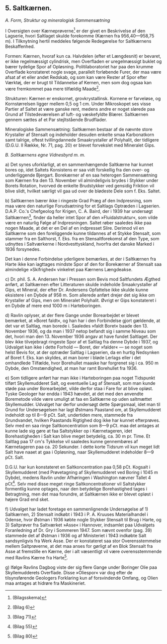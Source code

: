 ## 5. Saltkærnen.

*A. Form, Struktur og mineralogisk Sammensætning*

I Oversigten over Kærneprøverne[^1] er der givet en Beskrivelse af den Lagserie, hvori Saltlaget skulde forekomme (Kærnen fra 956,40—958,75 m). I Tilknytning hertil meddeles følgende Redegørelse for Saltkærnens Beskaffenhed.

Formen: Kærnen, hvoraf kun ca. Halvdelen (efter et Længdesnit) er bevaret, er ikke regelmæssigt cylindrisk, men Overfladen er uregelmæssigt buklet og bærer tydelige Spor af Opløsning. Politilaboratoriet har paa den krumme Overflade konstateret nogle svage, parallelt forløbende Furer, der maa være afsat af et eller andet Redskab, og som kan være Rester af Spor efter Værktøj, der er brugt til Tildannelse af Kernen, men som dog ogsaa kan være fremkommet paa mere tilfældig Maade[^2].

Strukturen: Kærnen er enskornet, grovkrystallinsk. Kornene er farveløse, og Kornstørrelsen ligger mellem 0,5 og 1 cm. Under Mikroskopet ses visse Partier af Saltet at være ganske rent, medens andre er noget slørede paa Grund af Tilstedeværelsen af luft- og væskefyldte Blærer. Saltkærnen gennem sættes af et Par stejltstående Brudflader.

Mineralogiske Sammensætning: Saltkærnen bestaar af de nævnte store Krystaller af Stensalt og indeholder desuden enkelte smaa Karbonatkorn samt talrige, oftest tvillingdannede Smaakrystaller af Polyhalit, der tidligere (D.G.U. II Række, Nr. 71, pag. 20) er blevet forvekslet med Mineralet Gips.

*B. Saltkærnens egne Vidnesbyrd m. m.*

a) Det synes uforklarligt, at en sammenhængende Saltkærne har kunnet bores op, idet Saltets Konsistens er saa vidt forskellig fra den over- og underliggende Bjergart. Borekærner af en saa heterogen Sammensætning som Kærnen fra den 13. November vil almindeligvis brydes i Stykker under Borets Rotation, hvorved de enkelte Brudstykker ved gensidig Friktion vil blive slidt, hvilket særligt vil gaa ud over de blødeste Dele som f. Eks. Saltet.

b) Saltkærnen bærer ikke i ringeste Grad Præg af den Indpresning, som maa være den naturlige Forudsætning for et Saltlags Optræden i Lagserien. D.A.P. Co.'s Chefgeolog for Krigen, C. A. Baird, der i 1939 har undersøgt Saltkærnen[^3], finder da heller intet Spor af den »Fluidalstruktur«, som vilde være en naturlig Følge af Indpresningen. Saltet røber saaledes ikke paa nogen Maade, at det er en Del af en indpresset Slire. Derimod vil en Saltkærne som den foreliggende kunne tildannes af et Stykke Stensalt, som stammer fra en Salthorst, f. Eks. fra en Stensaltforekomst af den Type, som udnyttes i Saltværkerne i Nordvesttyskland, hvorfra det danske Marked i 1936 forsynedes.

Det kan i denne Forbindelse yderligere bemærkes, at der i Saltkærnen fra Harte ikke kan iagttages mindste Spor af den for Borekærner af Stensalt saa almindelige »Skifrighed« vinkelret paa Kærnens Længdeakse.

c) Dr. phil. S. A. Andersen har i Pressen som Bevis mod Saltfundets Ægthed anført, at Saltkærnen efter Litteraturen skulde indeholde Smaakrystaller af Gips, et Mineral, der efter Dr. Andersens Opfattelse ikke skulde kunne eksistere i en Dybde af 958 m. Som allerede anført drejer det sig ikke om Krystaller af Gips, men om Mineralet Polyhalit. Øvrigt er Gips konstateret i en Dybde af mere end 1000 m i Harteboringen.

d) Ravlin oplyser, at der flere Gange under Borearbejdet er blevet bemærket, at »Boret faldt«, og han har i den Forbindelse gjort gældende, at det var et Saltlag, man borede i. Saaledes »faldt Boret« baade den 13. November 1936, og da man i 1937 netop befandt sig i samme Niveau som det, hvori man den 13. November 1936 angav at have fundet Saltlaget. Der blev ikke tilvejebragt ringeste Spor af et Saltlag fra denne Dybde i 1937, og Udvalget kan ikke i dette Forhold — Boret, der »falder« — se noget som helst Bevis for, at der optræder Saltlag i Lagserien, da en hurtig Nedsynken af Boret f. Eks. kan skyldes, at man borer i bløde Lerlags eller i det omhandlede Tilfælde, hvor Borehullet maaske har forgrenet sig i ca. 950 m Dybde, den Omstændighed, at man har ramt Borehullet fra 1936.

e) Som tidligere anført har man ikke i Harteboringen paa noget Tidspunkt tilført Skyllemudderet Salt, og eventuelle Lag af Stensalt, som man kunde støde paa under Borearbejdet, vilde derfor staa i Fare for at blive opløst. Tyske Geologer har endda i 1943 hævdet, at det med den anvendte Boremetode vilde være umuligt at faa en Saltkærne op uden saltmættet Skyllemudder. Udvalget har derfor undersøgt dette Spørgsmaal, idet man til Grund for Undersøgelsen har lagt Østmans Paastand om, at Skyllemudderet indeholdt op til 8—9 pCt. Salt, undertiden mere, stammede fra Grundvandet, hvilken Paastands Rigtighed dog ikke har kunnet efterprøves. Selv med en saa ringe Saltkoncentration som 8—9 pCt. maa det antages at kunne lade sig gøre at faa Saltstykker op i Kærnetageren, idet Borehastigheden i Salt kan blive meget betydelig, ca. 30 m pr. Time. Et Saltlag paa 17 cm's Tykkelse vil saaledes kunne gennembøres af Kærnetageren paa ca. 20 Sekunder. I dette korte Tidsrum vil kun meget lidt Salt have naaet at gaa i Opløsning, naar Skyllemudderet indeholder 8—9 pCt. Salt.

D.G.U. har kun konstateret en Saltkoncentration paa 0,58 pCt. Kogsalt i Skyllemudderet (med Prøvetagning af Skyllemudderet ved Boring i 1045 m Dybde), medens Ravlin under Afhøringen i Washington nævner Tallet 4 pCt[^4]. Selv med disse meget ringe Saltkoncentrationer vil Saltstykker formentlig kunne optages, naar den betydelige Borehastighed tages i Betragtning, men det maa forundre, at Saltkærnen ikke er blevet opløst i højere Grad end sket.

f) Udvalget har ladet foretage en sammenlignende Undersøgelse af 1) Saltkærnen, 2) Stensalt indkøbt i 1943 i P. A. Kruuses Materialhandel i Odense, hvor Østman i 1936 købte nogle Stykker Stensalt til Brug i Harte, og 3) Saltprøver fra Saltværket »Asse« i Hannover, indsamlet paa Udvalgets Foranledning af Dr. Gry i Sommeren 1947. Som nævnt ovenfor (pag. 39) stammede det af Østman i 1936 og af Ministeriet i 1943 indkøbte Salt sandsynligvis fra Werk Asse. Der er konstateret saa stor Overensstemmelse mellem Saltprøverne, at det maa anses for gørligt af en Blok Stensalt fra Asse at fremstille en Kærne, der i alt væsentligt vil være overensstemmende med Ravlins Kærne fra Harte[^5].

g) Ifølge Ravlins Dagbog viste der sig flere Gange under Boringer Olie paa Skyllemudderets Overflade. Disse »Oliespor« var dog efter de tilsynsførende Geologers Forklaring kun af forsvindende Omfang, og Olien maa antages at hidrøre fra Maskineriet.

[^1]: (Bilagsskema)
[^2]: (Bilag 6)
[^3]: (Bilag 71)
[^4]: (Bilag 55)
[^5]: (Bilag 80)
